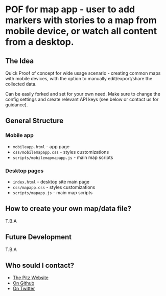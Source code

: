 # POF for map app - user to add markers with stories to a map from mobile device, or watch all content from a desktop.

## The Idea
Quick Proof of concept for wide usage scenario - creating common maps with mobile devices, with the option to manually edit/export/share the collected data.

Can be easily forked and set for your own need. Make sure to change the config settings and create relevant API keys (see below or contact us for guidance).

## General Structure

### Mobile app
* `mobileapp.html` - app page
* `css/mobilemapapp.css` - styles customizations
* `scripts/mobilemapmapapp.js` - main map scripts

### Desktop pages
* `index.html` - desktop site main page
* `css/mapapp.css` - styles customizations
* `scripts/mapapp.js` - main map scripts


## How to create your own map/data file?
T.B.A


## Future Development
T.B.A

## Who sould I contact?
- [The Pitz Website](https://tepitz.io)
- [On Github](https://github.com/noamoss)
- [On Twitter](https://twitter.com/pitz_te)
